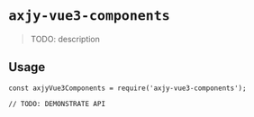 # `axjy-vue3-components`

> TODO: description

## Usage

```
const axjyVue3Components = require('axjy-vue3-components');

// TODO: DEMONSTRATE API
```
